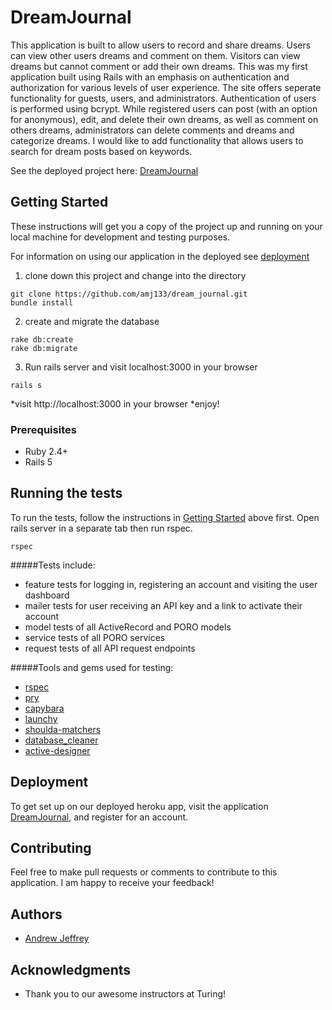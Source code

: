 # DreamJournal

This application is built to allow users to record and share dreams.  Users can view other users dreams and comment on them.  Visitors can view dreams but cannot comment or add their own dreams.  This was my first application built using Rails with an emphasis on authentication and authorization for various levels of user experience.  The site offers seperate functionality for guests, users, and administrators. Authentication of users is performed using bcrypt.  While registered users can post (with an option for anonymous), edit, and delete their own dreams, as well as comment on others dreams, administrators can delete comments and dreams and categorize dreams.  I would like to add functionality that allows users to search for dream posts based on keywords.   

See the deployed project here: [DreamJournal](https://cryptic-ravine-32891.herokuapp.com/)

## Getting Started

These instructions will get you a copy of the project up and running on your local machine for development and testing purposes. 

For information on using our application in the deployed see [deployment](#deployment)

1. clone down this project and change into the directory
```
git clone https://github.com/amj133/dream_journal.git
bundle install
```
2. create and migrate the database
```
rake db:create
rake db:migrate
```
3. Run rails server and visit localhost:3000 in your browser
```
rails s
```
*visit http://localhost:3000 in your browser
*enjoy!

### Prerequisites

* Ruby 2.4+
* Rails 5

## Running the tests

To run the tests, follow the instructions in [Getting Started](#getting-started) above first.  Open rails server in a separate tab then run rspec.
```
rspec
```
#####Tests include: 
* feature tests for logging in, registering an account and visiting the user dashboard
* mailer tests for user receiving an API key and a link to activate their account 
* model tests of all ActiveRecord and PORO models
* service tests of all PORO services
* request tests of all API request endpoints

#####Tools and gems used for testing:
* [rspec](https://github.com/rspec/rspec-rails)
* [pry](https://github.com/pry/pry)
* [capybara](https://github.com/teamcapybara/capybara)
* [launchy](https://github.com/copiousfreetime/launchy)
* [shoulda-matchers](https://github.com/thoughtbot/shoulda-matchers)
* [database_cleaner](https://github.com/DatabaseCleaner/database_cleaner)
* [active-designer](https://github.com/thompickett/active_designer)



## Deployment

To get set up on our deployed heroku app, visit the application [DreamJournal](https://cryptic-ravine-32891.herokuapp.com/), and register for an account.

## Contributing

Feel free to make pull requests or comments to contribute to this application. I am happy to receive your feedback!

## Authors

* [Andrew Jeffrey](https://github.com/amj133)


## Acknowledgments

* Thank you to our awesome instructors at Turing!
